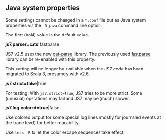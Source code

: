 ## Java system properties

Some settings cannot be changed in a `*.conf` file but as Java system properties via the `-D` `java` command line option.

The first (bold) value is the default value.

**js7.parser=cats**|fastparse

JS7 v2.5 uses the new [cat-parse](https://github.com/typelevel/cats-parse) library. The previously used [fastparse](https://github.com/com-lihaoyi/fastparse) library can be re-enabled with this property.

This setting will no longer be available when the JS7 code has been migrated to Scala 3, presumely with  v2.6.

**js7.strict=false**|true

For testing. With `js7.strict=true`, JS7 tries to be more strict. Some (unusual) operations may fail and JS7 may be (much) slower.

**js7.log.colored=true**|false

Use colored output for some special log lines (mostly for journaled events at the trace level) for better readability.

Use `less -R` to let the color escape sequences take effect.
